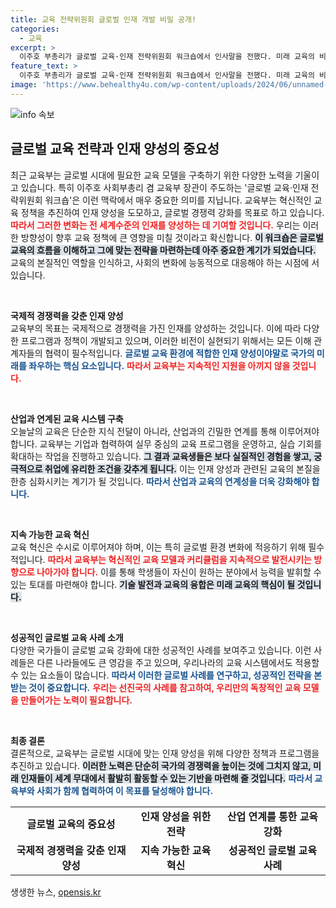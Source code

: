 ```yaml
---
title: 교육 전략위원회 글로벌 인재 개발 비밀 공개!
categories:
  - 교육
excerpt: >
  이주호 부총리가 글로벌 교육·인재 전략위원회 워크숍에서 인사말을 전했다. 미래 교육의 비전과 인재 양성 전략이 밝혀질 이 중요한 자리, 함께 주목해 보세요!
feature_text: >
  이주호 부총리가 글로벌 교육·인재 전략위원회 워크숍에서 인사말을 전했다. 미래 교육의 비전과 인재 양성 전략이 밝혀질 이 중요한 자리, 함께 주목해 보세요!
image: 'https://www.behealthy4u.com/wp-content/uploads/2024/06/unnamed-file.png'
---
```


<p><img src="https://www.behealthy4u.com/wp-content/uploads/2024/06/unnamed-file.png" alt="info 속보" /></p>

<h2 data-ke-size="size26">글로벌 교육 전략과 인재 양성의 중요성</h2>

<p data-ke-size="size16">최근 교육부는 글로벌 시대에 필요한 교육 모델을 구축하기 위한 다양한 노력을 기울이고 있습니다. 특히 이주호 사회부총리 겸 교육부 장관이 주도하는 '글로벌 교육·인재 전략위원회 워크숍'은 이런 맥락에서 매우 중요한 의미를 지닙니다. 교육부는 혁신적인 교육 정책을 추진하여 인재 양성을 도모하고, 글로벌 경쟁력 강화를 목표로 하고 있습니다. <b><span style="color: #ee2323;">따라서 그러한 변화는 전 세계수준의 인재를 양성하는 데 기여할 것입니다.</span></b> 우리는 이러한 방향성이 향후 교육 정책에 큰 영향을 미칠 것이라고 확신합니다. <b><span style="background-color: #21538527;">이 워크숍은 글로벌 교육의 흐름을 이해하고 그에 맞는 전략을 마련하는데 아주 중요한 계기가 되었습니다.</span></b> 교육의 본질적인 역할을 인식하고, 사회의 변화에 능동적으로 대응해야 하는 시점에 서 있습니다.</p>

<p data-ke-size="size16">&nbsp;</p>

<p><b>국제적 경쟁력을 갖춘 인재 양성</b><br>
교육부의 목표는 국제적으로 경쟁력을 가진 인재를 양성하는 것입니다. 이에 따라 다양한 프로그램과 정책이 개발되고 있으며, 이러한 비전이 실현되기 위해서는 모든 이해 관계자들의 협력이 필수적입니다. <b><span style="color: #1a5490;">글로벌 교육 환경에 적합한 인재 양성이야말로 국가의 미래를 좌우하는 핵심 요소입니다.</span></b> <b><span style="color: #ee2323;">따라서 교육부는 지속적인 지원을 아끼지 않을 것입니다.</span></b></p>

<p data-ke-size="size16">&nbsp;</p>

<p><b>산업과 연계된 교육 시스템 구축</b><br>
오늘날의 교육은 단순한 지식 전달이 아니라, 산업과의 긴밀한 연계를 통해 이루어져야 합니다. 교육부는 기업과 협력하여 실무 중심의 교육 프로그램을 운영하고, 실습 기회를 확대하는 작업을 진행하고 있습니다. <b><span style="background-color: #21538527;">그 결과 교육생들은 보다 실질적인 경험을 쌓고, 궁극적으로 취업에 유리한 조건을 갖추게 됩니다.</span></b> 이는 인재 양성과 관련된 교육의 본질을 한층 심화시키는 계기가 될 것입니다. <b><span style="color: #1a5490;">따라서 산업과 교육의 연계성을 더욱 강화해야 합니다.</span></b></p>

<p data-ke-size="size16">&nbsp;</p>

<p><b>지속 가능한 교육 혁신</b><br>
교육 혁신은 수시로 이루어져야 하며, 이는 특히 글로벌 환경 변화에 적응하기 위해 필수적입니다. <b><span style="color: #ee2323;">따라서 교육부는 혁신적인 교육 모델과 커리큘럼을 지속적으로 발전시키는 방향으로 나아가야 합니다.</span></b> 이를 통해 학생들이 자신이 원하는 분야에서 능력을 발휘할 수 있는 토대를 마련해야 합니다. <b><span style="background-color: #21538527;">기술 발전과 교육의 융합은 미래 교육의 핵심이 될 것입니다.</span></b> </p>

<p data-ke-size="size16">&nbsp;</p>

<p><b>성공적인 글로벌 교육 사례 소개</b><br>
다양한 국가들이 글로벌 교육 강화에 대한 성공적인 사례를 보여주고 있습니다. 이런 사례들은 다른 나라들에도 큰 영감을 주고 있으며, 우리나라의 교육 시스템에서도 적용할 수 있는 요소들이 많습니다. <b><span style="color: #1a5490;">따라서 이러한 글로벌 사례를 연구하고, 성공적인 전략을 본받는 것이 중요합니다.</span></b> <b><span style="color: #ee2323;">우리는 선진국의 사례를 참고하여, 우리만의 독창적인 교육 모델을 만들어가는 노력이 필요합니다.</span></b></p>

<p data-ke-size="size16">&nbsp;</p>

<p><b>최종 결론</b><br>
결론적으로, 교육부는 글로벌 시대에 맞는 인재 양성을 위해 다양한 정책과 프로그램을 추진하고 있습니다. <b><span style="background-color: #21538527;">이러한 노력은 단순히 국가의 경쟁력을 높이는 것에 그치지 않고, 미래 인재들이 세계 무대에서 활발히 활동할 수 있는 기반을 마련해 줄 것입니다.</span></b> <b><span style="color: #1a5490;">따라서 교육부와 사회가 함께 협력하여 이 목표를 달성해야 합니다.</span></b></p>

<table style="width: 100%;">
<tr>
<td style="text-align: center; height: 17px;"><b>글로벌 교육의 중요성</b></td>
<td style="text-align: center; height: 17px;"><b>인재 양성을 위한 전략</b></td>
<td style="text-align: center; height: 17px;"><b>산업 연계를 통한 교육 강화</b></td>
</tr>
<tr>
<td style="text-align: center; height: 17px;"><b>국제적 경쟁력을 갖춘 인재 양성</b></td>
<td style="text-align: center; height: 17px;"><b>지속 가능한 교육 혁신</b></td>
<td style="text-align: center; height: 17px;"><b>성공적인 글로벌 교육 사례</b></td>
</tr>
</table>
생생한 뉴스, <a href="https://opensis.kr" rel="dofollow">opensis.kr</a>


